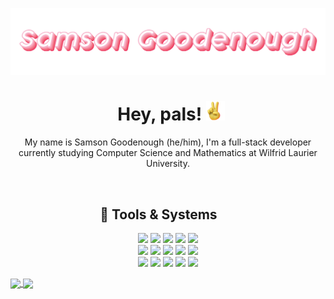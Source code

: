 [![Header](https://raw.githubusercontent.com/SamsonGoodenough/SamsonGoodenough/master/readme_header.png "Header")](https://www.linkedin.com/in/samson-goodenough/)

<h1 align="center" style="margin-left:2%">Hey, pals! <img src="https://raw.githubusercontent.com/SamsonGoodenough/SamsonGoodenough/master/peace_sign.gif" width="30px"></h3>

<p align="center">
My name is Samson Goodenough (he/him), I'm a full-stack developer currently studying Computer Science and Mathematics at Wilfrid Laurier University. 
</p> <br>

<h2 align="center" style="margin-left:-6%">🧰 Tools & Systems</h3>

<p align="center">
  <img src="https://img.shields.io/badge/OS-Windows-informational?style=flat&logo=Windows&logoColor=white&color=EE255A" />
  <img src="https://img.shields.io/badge/Environment-WSL-informational?style=flat&logo=Linux&logoColor=white&color=F37E90" />
  <img src="https://img.shields.io/badge/Editor-VSCode-informational?style=flat&logo=Visual-Studio-Code&logoColor=white&color=EE255A" />
  <img src="https://img.shields.io/badge/Code-Python-informational?style=flat&logo=Python&logoColor=white&color=F37E90" />
  <img src="https://img.shields.io/badge/Code-Java-informational?style=flat&logo=Java&logoColor=white&color=EE255A" /><br>
  <img src="https://img.shields.io/badge/Code-JavaScript-informational?style=flat&logo=JavaScript&logoColor=white&color=F37E90" />
  <img src="https://img.shields.io/badge/Code-PHP-informational?style=flat&logo=PHP&logoColor=white&color=EE255A" />
  <img src="https://img.shields.io/badge/Code-C_Varients-informational?style=flat&logo=C-Sharp&logoColor=white&color=F37E90" />
  <img src="https://img.shields.io/badge/Code-Vue-informational?style=flat&logo=Vue.js&logoColor=white&color=EE255A" />
  <img src="https://img.shields.io/badge/Shell-Bash-informational?style=flat&logo=GNU-Bash&logoColor=white&color=F37E90" /><br>
  <img src="https://img.shields.io/badge/Tool-Docker-informational?style=flat&logo=Docker&logoColor=white&color=EE255A" />
  <img src="https://img.shields.io/badge/Tool-Bitbucket-informational?style=flat&logo=Bitbucket&logoColor=white&color=F37E90" />
  <img src="https://img.shields.io/badge/Tool-Jira-informational?style=flat&logo=Jira&logoColor=white&color=EE255A" />
  <img src="https://img.shields.io/badge/Database-MySQL-informational?style=flat&logo=MySQL&logoColor=white&color=F37E90" />
  <img src="https://img.shields.io/badge/Built-Different%20%F0%9F%98%8E-informational?style=flat&logo=stylelint&logoColor=white&color=EE255A" />
  <br>

  <a href="https://github.com/anuraghazra/github-readme-stats" style="align: center">
    <div style="display:flex;margin-top:5px">
      <img align="center" src="https://github-readme-stats.vercel.app/api?username=SamsonGoodenough&theme=radical&title_color=EE255A&text_color=e3e3e3&show_icons=true&icon_color=E87F8F" />
      <img align="center" src="https://github-readme-stats.vercel.app/api/top-langs?username=SamsonGoodenough&theme=radical&title_color=EE255A&text_color=e3e3e3&show_icons=true&icon_color=E87F8F&layout=compact&langs_count=6" />
    </div>
  </a>
</p>

<!-- resources -->
<!-- https://github.com/anuraghazra/github-readme-stats -->
<!-- https://shields.io/ -->
